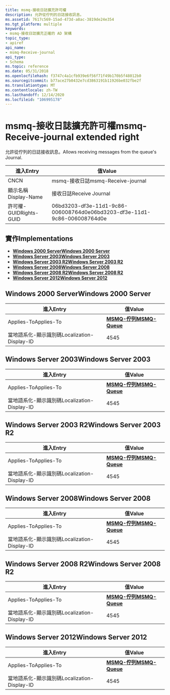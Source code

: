 ```yaml
---
title: msmq-接收日誌擴充許可權
description: 允許從佇列的日誌接收訊息。
ms.assetid: 7617c569-15ad-473d-a8ac-3819de24e354
ms.tgt_platform: multiple
keywords:
- msmq-接收日誌擴充正確的 AD 架構
topic_type:
- apiref
api_name:
- msmq-Receive-journal
api_type:
- Schema
ms.topic: reference
ms.date: 05/31/2018
ms.openlocfilehash: f3747c4a1cfb939e6f56f71f49b170b5f48012b0
ms.sourcegitcommit: b77ace27b0432e7cd3863191b11926be032fbe2f
ms.translationtype: MT
ms.contentlocale: zh-TW
ms.lasthandoff: 12/14/2020
ms.locfileid: "106995178"
---
```

# <a name="msmq-receive-journal-extended-right"></a><span data-ttu-id="0c79c-104">msmq-接收日誌擴充許可權</span><span class="sxs-lookup"><span data-stu-id="0c79c-104">msmq-Receive-journal extended right</span></span>

<span data-ttu-id="0c79c-105">允許從佇列的日誌接收訊息。</span><span class="sxs-lookup"><span data-stu-id="0c79c-105">Allows receiving messages from the queue's Journal.</span></span>



| <span data-ttu-id="0c79c-106">進入</span><span class="sxs-lookup"><span data-stu-id="0c79c-106">Entry</span></span> | <span data-ttu-id="0c79c-107">值</span><span class="sxs-lookup"><span data-stu-id="0c79c-107">Value</span></span> |
|--------------|--------------------------------------|
| <span data-ttu-id="0c79c-108">CN</span><span class="sxs-lookup"><span data-stu-id="0c79c-108">CN</span></span>           | <span data-ttu-id="0c79c-109">msmq-接收日誌</span><span class="sxs-lookup"><span data-stu-id="0c79c-109">msmq-Receive-journal</span></span>                 |
| <span data-ttu-id="0c79c-110">顯示名稱</span><span class="sxs-lookup"><span data-stu-id="0c79c-110">Display-Name</span></span> | <span data-ttu-id="0c79c-111">接收日誌</span><span class="sxs-lookup"><span data-stu-id="0c79c-111">Receive Journal</span></span>                      |
| <span data-ttu-id="0c79c-112">許可權-GUID</span><span class="sxs-lookup"><span data-stu-id="0c79c-112">Rights-GUID</span></span>  | <span data-ttu-id="0c79c-113">06bd3203-df3e-11d1-9c86-006008764d0e</span><span class="sxs-lookup"><span data-stu-id="0c79c-113">06bd3203-df3e-11d1-9c86-006008764d0e</span></span> |



## <a name="implementations"></a><span data-ttu-id="0c79c-114">實作</span><span class="sxs-lookup"><span data-stu-id="0c79c-114">Implementations</span></span>

-   [<span data-ttu-id="0c79c-115">**Windows 2000 Server**</span><span class="sxs-lookup"><span data-stu-id="0c79c-115">**Windows 2000 Server**</span></span>](#windows-2000-server)
-   [<span data-ttu-id="0c79c-116">**Windows Server 2003**</span><span class="sxs-lookup"><span data-stu-id="0c79c-116">**Windows Server 2003**</span></span>](#windows-server-2003)
-   [<span data-ttu-id="0c79c-117">**Windows Server 2003 R2**</span><span class="sxs-lookup"><span data-stu-id="0c79c-117">**Windows Server 2003 R2**</span></span>](#windows-server-2003-r2)
-   [<span data-ttu-id="0c79c-118">**Windows Server 2008**</span><span class="sxs-lookup"><span data-stu-id="0c79c-118">**Windows Server 2008**</span></span>](#windows-server-2008)
-   [<span data-ttu-id="0c79c-119">**Windows Server 2008 R2**</span><span class="sxs-lookup"><span data-stu-id="0c79c-119">**Windows Server 2008 R2**</span></span>](#windows-server-2008-r2)
-   [<span data-ttu-id="0c79c-120">**Windows Server 2012**</span><span class="sxs-lookup"><span data-stu-id="0c79c-120">**Windows Server 2012**</span></span>](#windows-server-2012)

## <a name="windows-2000-server"></a><span data-ttu-id="0c79c-121">Windows 2000 Server</span><span class="sxs-lookup"><span data-stu-id="0c79c-121">Windows 2000 Server</span></span>



| <span data-ttu-id="0c79c-122">進入</span><span class="sxs-lookup"><span data-stu-id="0c79c-122">Entry</span></span> | <span data-ttu-id="0c79c-123">值</span><span class="sxs-lookup"><span data-stu-id="0c79c-123">Value</span></span> |
|-------------------------|----------------------------------------------|
| <span data-ttu-id="0c79c-124">Applies-To</span><span class="sxs-lookup"><span data-stu-id="0c79c-124">Applies-To</span></span>              | [<span data-ttu-id="0c79c-125">**MSMQ-佇列**</span><span class="sxs-lookup"><span data-stu-id="0c79c-125">**MSMQ-Queue**</span></span>](c-msmqqueue.md)<br/> |
| <span data-ttu-id="0c79c-126">當地語系化-顯示識別碼</span><span class="sxs-lookup"><span data-stu-id="0c79c-126">Localization-Display-ID</span></span> | <span data-ttu-id="0c79c-127">45</span><span class="sxs-lookup"><span data-stu-id="0c79c-127">45</span></span>                                           |



## <a name="windows-server-2003"></a><span data-ttu-id="0c79c-128">Windows Server 2003</span><span class="sxs-lookup"><span data-stu-id="0c79c-128">Windows Server 2003</span></span>



| <span data-ttu-id="0c79c-129">進入</span><span class="sxs-lookup"><span data-stu-id="0c79c-129">Entry</span></span> | <span data-ttu-id="0c79c-130">值</span><span class="sxs-lookup"><span data-stu-id="0c79c-130">Value</span></span> |
|-------------------------|----------------------------------------------|
| <span data-ttu-id="0c79c-131">Applies-To</span><span class="sxs-lookup"><span data-stu-id="0c79c-131">Applies-To</span></span>              | [<span data-ttu-id="0c79c-132">**MSMQ-佇列**</span><span class="sxs-lookup"><span data-stu-id="0c79c-132">**MSMQ-Queue**</span></span>](c-msmqqueue.md)<br/> |
| <span data-ttu-id="0c79c-133">當地語系化-顯示識別碼</span><span class="sxs-lookup"><span data-stu-id="0c79c-133">Localization-Display-ID</span></span> | <span data-ttu-id="0c79c-134">45</span><span class="sxs-lookup"><span data-stu-id="0c79c-134">45</span></span>                                           |



## <a name="windows-server-2003-r2"></a><span data-ttu-id="0c79c-135">Windows Server 2003 R2</span><span class="sxs-lookup"><span data-stu-id="0c79c-135">Windows Server 2003 R2</span></span>



| <span data-ttu-id="0c79c-136">進入</span><span class="sxs-lookup"><span data-stu-id="0c79c-136">Entry</span></span> | <span data-ttu-id="0c79c-137">值</span><span class="sxs-lookup"><span data-stu-id="0c79c-137">Value</span></span> |
|-------------------------|----------------------------------------------|
| <span data-ttu-id="0c79c-138">Applies-To</span><span class="sxs-lookup"><span data-stu-id="0c79c-138">Applies-To</span></span>              | [<span data-ttu-id="0c79c-139">**MSMQ-佇列**</span><span class="sxs-lookup"><span data-stu-id="0c79c-139">**MSMQ-Queue**</span></span>](c-msmqqueue.md)<br/> |
| <span data-ttu-id="0c79c-140">當地語系化-顯示識別碼</span><span class="sxs-lookup"><span data-stu-id="0c79c-140">Localization-Display-ID</span></span> | <span data-ttu-id="0c79c-141">45</span><span class="sxs-lookup"><span data-stu-id="0c79c-141">45</span></span>                                           |



## <a name="windows-server-2008"></a><span data-ttu-id="0c79c-142">Windows Server 2008</span><span class="sxs-lookup"><span data-stu-id="0c79c-142">Windows Server 2008</span></span>



| <span data-ttu-id="0c79c-143">進入</span><span class="sxs-lookup"><span data-stu-id="0c79c-143">Entry</span></span> | <span data-ttu-id="0c79c-144">值</span><span class="sxs-lookup"><span data-stu-id="0c79c-144">Value</span></span> |
|-------------------------|----------------------------------------------|
| <span data-ttu-id="0c79c-145">Applies-To</span><span class="sxs-lookup"><span data-stu-id="0c79c-145">Applies-To</span></span>              | [<span data-ttu-id="0c79c-146">**MSMQ-佇列**</span><span class="sxs-lookup"><span data-stu-id="0c79c-146">**MSMQ-Queue**</span></span>](c-msmqqueue.md)<br/> |
| <span data-ttu-id="0c79c-147">當地語系化-顯示識別碼</span><span class="sxs-lookup"><span data-stu-id="0c79c-147">Localization-Display-ID</span></span> | <span data-ttu-id="0c79c-148">45</span><span class="sxs-lookup"><span data-stu-id="0c79c-148">45</span></span>                                           |



## <a name="windows-server-2008-r2"></a><span data-ttu-id="0c79c-149">Windows Server 2008 R2</span><span class="sxs-lookup"><span data-stu-id="0c79c-149">Windows Server 2008 R2</span></span>



| <span data-ttu-id="0c79c-150">進入</span><span class="sxs-lookup"><span data-stu-id="0c79c-150">Entry</span></span> | <span data-ttu-id="0c79c-151">值</span><span class="sxs-lookup"><span data-stu-id="0c79c-151">Value</span></span> |
|-------------------------|----------------------------------------------|
| <span data-ttu-id="0c79c-152">Applies-To</span><span class="sxs-lookup"><span data-stu-id="0c79c-152">Applies-To</span></span>              | [<span data-ttu-id="0c79c-153">**MSMQ-佇列**</span><span class="sxs-lookup"><span data-stu-id="0c79c-153">**MSMQ-Queue**</span></span>](c-msmqqueue.md)<br/> |
| <span data-ttu-id="0c79c-154">當地語系化-顯示識別碼</span><span class="sxs-lookup"><span data-stu-id="0c79c-154">Localization-Display-ID</span></span> | <span data-ttu-id="0c79c-155">45</span><span class="sxs-lookup"><span data-stu-id="0c79c-155">45</span></span>                                           |



## <a name="windows-server-2012"></a><span data-ttu-id="0c79c-156">Windows Server 2012</span><span class="sxs-lookup"><span data-stu-id="0c79c-156">Windows Server 2012</span></span>



| <span data-ttu-id="0c79c-157">進入</span><span class="sxs-lookup"><span data-stu-id="0c79c-157">Entry</span></span> | <span data-ttu-id="0c79c-158">值</span><span class="sxs-lookup"><span data-stu-id="0c79c-158">Value</span></span> |
|-------------------------|----------------------------------------------|
| <span data-ttu-id="0c79c-159">Applies-To</span><span class="sxs-lookup"><span data-stu-id="0c79c-159">Applies-To</span></span>              | [<span data-ttu-id="0c79c-160">**MSMQ-佇列**</span><span class="sxs-lookup"><span data-stu-id="0c79c-160">**MSMQ-Queue**</span></span>](c-msmqqueue.md)<br/> |
| <span data-ttu-id="0c79c-161">當地語系化-顯示識別碼</span><span class="sxs-lookup"><span data-stu-id="0c79c-161">Localization-Display-ID</span></span> | <span data-ttu-id="0c79c-162">45</span><span class="sxs-lookup"><span data-stu-id="0c79c-162">45</span></span>                                           |



 

 





